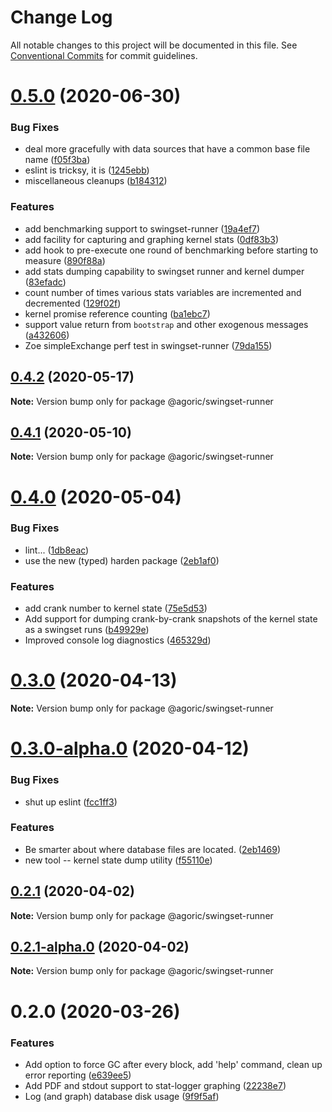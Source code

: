 # Change Log

All notable changes to this project will be documented in this file.
See [Conventional Commits](https://conventionalcommits.org) for commit guidelines.

# [0.5.0](https://github.com/Agoric/agoric-sdk/compare/@agoric/swingset-runner@0.4.2...@agoric/swingset-runner@0.5.0) (2020-06-30)


### Bug Fixes

* deal more gracefully with data sources that have a common base file name ([f05f3ba](https://github.com/Agoric/agoric-sdk/commit/f05f3ba70879d0312446f930881f32192fae42d6))
* eslint is tricksy, it is ([1245ebb](https://github.com/Agoric/agoric-sdk/commit/1245ebb686fd20112f17f6c3f5f422de76709e19))
* miscellaneous cleanups ([b184312](https://github.com/Agoric/agoric-sdk/commit/b184312046fa3425b8051601eece3bc5f9d68889))


### Features

* add benchmarking support to swingset-runner ([19a4ef7](https://github.com/Agoric/agoric-sdk/commit/19a4ef7b87c661b6774a4532e401dd96a23b0a3d))
* add facility for capturing and graphing kernel stats ([0df83b3](https://github.com/Agoric/agoric-sdk/commit/0df83b3b198632003abd38026b3136e21f99cd0b))
* add hook to pre-execute one round of benchmarking before starting to measure ([890f88a](https://github.com/Agoric/agoric-sdk/commit/890f88a511e8346c926a4c6fbf2f2320b404a9c2))
* add stats dumping capability to swingset runner and kernel dumper ([83efadc](https://github.com/Agoric/agoric-sdk/commit/83efadc6325ea78097d00401888712f15ccf1dce))
* count number of times various stats variables are incremented and decremented ([129f02f](https://github.com/Agoric/agoric-sdk/commit/129f02fb3c5a44950fa0ab12a715fc2f18911c08))
* kernel promise reference counting ([ba1ebc7](https://github.com/Agoric/agoric-sdk/commit/ba1ebc7b2561c6a4c856b16d4a24ba38a40d0d74))
* support value return from `bootstrap` and other exogenous messages ([a432606](https://github.com/Agoric/agoric-sdk/commit/a43260608412025991bcad3a48b20a486c3dbe15))
* Zoe simpleExchange perf test in swingset-runner ([79da155](https://github.com/Agoric/agoric-sdk/commit/79da15578750485b25a64626248078aee844c42e))





## [0.4.2](https://github.com/Agoric/agoric-sdk/compare/@agoric/swingset-runner@0.4.1...@agoric/swingset-runner@0.4.2) (2020-05-17)

**Note:** Version bump only for package @agoric/swingset-runner





## [0.4.1](https://github.com/Agoric/agoric-sdk/compare/@agoric/swingset-runner@0.4.0...@agoric/swingset-runner@0.4.1) (2020-05-10)

**Note:** Version bump only for package @agoric/swingset-runner





# [0.4.0](https://github.com/Agoric/agoric-sdk/compare/@agoric/swingset-runner@0.3.0...@agoric/swingset-runner@0.4.0) (2020-05-04)


### Bug Fixes

* lint... ([1db8eac](https://github.com/Agoric/agoric-sdk/commit/1db8eacd5fdb0e6d6ec6d2f93bd29e7c9291da30))
* use the new (typed) harden package ([2eb1af0](https://github.com/Agoric/agoric-sdk/commit/2eb1af08fe3967629a3ce165752fd501a5c85a96))


### Features

* add crank number to kernel state ([75e5d53](https://github.com/Agoric/agoric-sdk/commit/75e5d53d36862e630b3ee8e9628d2237493eb8ae))
* Add support for dumping crank-by-crank snapshots of the kernel state as a swingset runs ([b49929e](https://github.com/Agoric/agoric-sdk/commit/b49929ed7139544e218601135bdfd3408ea770de))
* Improved console log diagnostics ([465329d](https://github.com/Agoric/agoric-sdk/commit/465329d1d7f740e82fa46da24be370e2081fcb33))





# [0.3.0](https://github.com/Agoric/agoric-sdk/compare/@agoric/swingset-runner@0.3.0-alpha.0...@agoric/swingset-runner@0.3.0) (2020-04-13)

**Note:** Version bump only for package @agoric/swingset-runner





# [0.3.0-alpha.0](https://github.com/Agoric/agoric-sdk/compare/@agoric/swingset-runner@0.2.1...@agoric/swingset-runner@0.3.0-alpha.0) (2020-04-12)


### Bug Fixes

* shut up eslint ([fcc1ff3](https://github.com/Agoric/agoric-sdk/commit/fcc1ff33ffc26dde787c36413e094365e1d09c03))


### Features

* Be smarter about where database files are located. ([2eb1469](https://github.com/Agoric/agoric-sdk/commit/2eb14694a108899f1bafb725e3e0b4a34150a07f))
* new tool -- kernel state dump utility ([f55110e](https://github.com/Agoric/agoric-sdk/commit/f55110e0e4f5963faf1ff86895cd3d0120bb7eca))





## [0.2.1](https://github.com/Agoric/agoric-sdk/compare/@agoric/swingset-runner@0.2.1-alpha.0...@agoric/swingset-runner@0.2.1) (2020-04-02)

**Note:** Version bump only for package @agoric/swingset-runner





## [0.2.1-alpha.0](https://github.com/Agoric/agoric-sdk/compare/@agoric/swingset-runner@0.2.0...@agoric/swingset-runner@0.2.1-alpha.0) (2020-04-02)

**Note:** Version bump only for package @agoric/swingset-runner





# 0.2.0 (2020-03-26)


### Features

* Add option to force GC after every block, add 'help' command, clean up error reporting ([e639ee5](https://github.com/Agoric/agoric-sdk/commit/e639ee5d69ce27eef40a8f0c6c8726dd81f8de3d))
* Add PDF and stdout support to stat-logger graphing ([22238e7](https://github.com/Agoric/agoric-sdk/commit/22238e75eb3e0726a7385c783c8f7678c48884d8))
* Log (and graph) database disk usage ([9f9f5af](https://github.com/Agoric/agoric-sdk/commit/9f9f5af964d6661bb1d6bd1f2ea91098bcad62b0))
